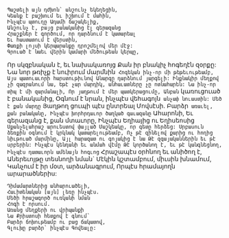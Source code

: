 
```
Պաշտելի այն դժխոն` անշունչ եկեղեցին,
Կեանք է բաշխում եւ իշխում է մահին,
Ինչպէս պտուղը Ադամի ճաշակելիք,
Անշունչ է, բայց բանականից էլ գերազանց
Հրաշքներ է գործում, որ դարձնում է կատարեալ
Եւ հաստատում է վերստին,
Փառքի լոյսի կերպարանքը դրոշմելով մեր մէջ:
Գրուած է նաեւ վերին կամարի մեծութեան կերպը,
```

Որ սկզբնական է, եւ նախակառոյց
Քան իր բնակիչ հոգեղէն զօրքը:
Նա նոր թռիչք է նուիրում մարմնին`
Հոգեկան ինչ-որ մի թեթեւութեամբ,
Այս պատուաւորի հարստութիւնով
Անարգը դարձնում յարգելի:
Ինքնակիր մեղքով չի զազրանում նա,
Եթէ չար մարդիկ, անհաւատները չը ոտնահարեն:
Նա ինչ-որ տիպ է մի զարմանալի,
Որ յաղթում է մեր պատկերացումը,
Անբան` կառուցուած է բանականից,
Օգնում է նրան, ինչպէս վեհագոյն` անչափ
նուաստին:
Մեծ է քան մարդը`
Յաղթող ցուպի պէս ընտրեալ Մովսէսի.
Բարձր` առաւել, քան բանականը,
Ինչպէս խորհրդաւոր ծաղկած գաւազանը`
Ահարոնի,
Եւ գերազանց է, քան մտաւորը,
Ինչպէս Եղիայից ու Եղիսեոսից`
Սքանչելահրաշ արուեստով փայլած
Մաշկեակը, որ գետը հերձեց:
Սրբասուն ձեռքին օգնում է կրկնակ
կատարելութեամբ,
Ոչ թէ զինելով քարից ու հողից նիւթուած
մարմինը,
Այլ հարազատ ու գոյակից է նա
Թէ զգայականներին եւ թէ սրբերին:
Ինչպէս կենդանի եւ անմահ վէմը
Թէ կործանող է, եւ թէ կանգնեցնող,
Ինչպէս դատաւորն ամենայն հոգւոց`
Հրաշապէս օրհնող եւ անիծող է,
Աներեւոյթը տեսնողի նման`
Մէկին կշտամբում, միւսին խնամում,
Կանչում է իր մօտ, արձանագրում,
Որպէս հրամայողն արարածներիս:


```
Դիմամարտներից անհարուածելի,
Հաւիտենական [այն] լեռը ինչպէս.
Մեծի հրաշագործ ուռկանի նման
Հոգի է որսում.
Առանց մեղքերի ու վրիպանքի
Նա Քրիստոսի հետքով է գնում`
Բարձր ճոխութեամբ ու բաց ճակատով,
Գլուխը բարձր` ինչպէս Գովեալը:
```